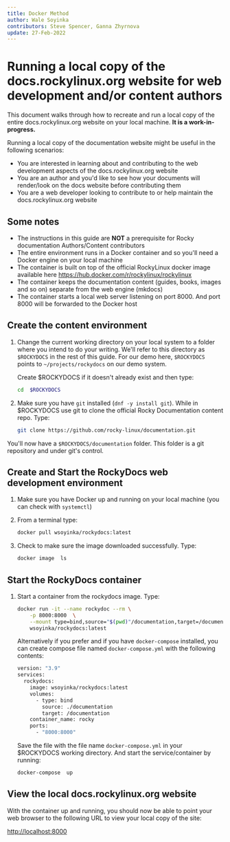 ```yaml
---
title: Docker Method
author: Wale Soyinka
contributors: Steve Spencer, Ganna Zhyrnova
update: 27-Feb-2022
---
```


# Running a local copy of the docs.rockylinux.org website for web development and/or content authors

This document walks through how to recreate and run a local copy of the entire docs.rockylinux.org website on your local machine. **It is a work-in-progress.**

Running a local copy of the documentation website might be useful in the following scenarios:

- You are interested in learning about and contributing to the web development aspects of the docs.rockylinux.org website
- You are an author and you'd like to see how your documents will render/look on the docs website before contributing them
- You are a web developer looking to contribute to or help maintain the docs.rockylinux.org website

## Some notes

- The instructions in this guide are **NOT** a prerequisite for Rocky documentation Authors/Content contributors
- The entire environment runs in a Docker container and so you'll need a Docker engine on your local machine
- The container is built on top of the official RockyLinux docker image available here <https://hub.docker.com/r/rockylinux/rockylinux>
- The container keeps the documentation content (guides, books, images and so on) separate from the web engine (mkdocs)
- The container starts a local web server listening on port 8000.  And port 8000 will be forwarded to the Docker host

## Create the content environment

1. Change the current working directory on your local system to a folder where you intend to do your writing. We'll refer to this directory as
`$ROCKYDOCS` in the rest of this guide.  For our demo here, `$ROCKYDOCS` points to `~/projects/rockydocs` on our demo system.

    Create $ROCKYDOCS if it doesn't already exist and then type:

    ```bash
    cd  $ROCKYDOCS
    ```

2. Make sure you have `git` installed (`dnf -y install git`).  While in $ROCKYDOCS use git to clone the official Rocky Documentation content repo. Type:

    ```bash
    git clone https://github.com/rocky-linux/documentation.git
    ```

You'll now have a `$ROCKYDOCS/documentation` folder. This folder is a git repository and under git's control.

## Create and Start the RockyDocs web development environment

1. Make sure you have Docker up and running on your local machine (you can check with `systemctl`)

2. From a terminal type:

    ```bash
    docker pull wsoyinka/rockydocs:latest
    ```

3. Check to make sure the image downloaded successfully. Type:

    ```bash
    docker image  ls
    ```

## Start the RockyDocs container

1. Start a container from the rockydocs image. Type:

    ```bash
    docker run -it --name rockydoc --rm \
        -p 8000:8000  \
        --mount type=bind,source="$(pwd)"/documentation,target=/documentation  \
        wsoyinka/rockydocs:latest
    ```

    Alternatively if you prefer and if you have `docker-compose` installed, you can create compose file named `docker-compose.yml` with the following contents:

    ```bash
    version: "3.9"
    services:
      rockydocs:
        image: wsoyinka/rockydocs:latest
        volumes:
          - type: bind
            source: ./documentation
            target: /documentation
        container_name: rocky
        ports:
          - "8000:8000"
    ```

    Save the file with the file name `docker-compose.yml` in your $ROCKYDOCS working directory.  And start the service/container by running:

    ```bash
    docker-compose  up
    ```

## View the local docs.rockylinux.org website

With the container up and running, you should now be able to point your web browser to the following URL to view your local copy of the site:

<http://localhost:8000>
